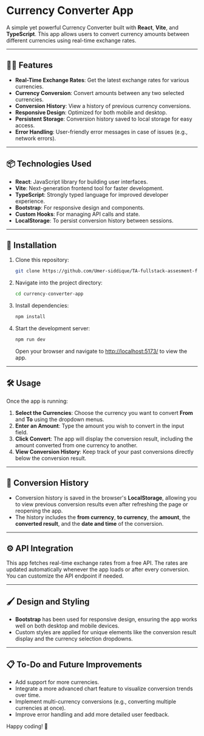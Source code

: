 # Currency Converter App

A simple yet powerful Currency Converter built with **React**, **Vite**, and **TypeScript**. This app allows users to convert currency amounts between different currencies using real-time exchange rates.

---

## 🧑‍💻 **Features**

- **Real-Time Exchange Rates**: Get the latest exchange rates for various currencies.
- **Currency Conversion**: Convert amounts between any two selected currencies.
- **Conversion History**: View a history of previous currency conversions.
- **Responsive Design**: Optimized for both mobile and desktop.
- **Persistent Storage**: Conversion history saved to local storage for easy access.
- **Error Handling**: User-friendly error messages in case of issues (e.g., network errors).

---

## 📦 **Technologies Used**

- **React**: JavaScript library for building user interfaces.
- **Vite**: Next-generation frontend tool for faster development.
- **TypeScript**: Strongly typed language for improved developer experience.
- **Bootstrap**: For responsive design and components.
- **Custom Hooks**: For managing API calls and state.
- **LocalStorage**: To persist conversion history between sessions.

---

## 🚀 **Installation**

1. Clone this repository:

   ```bash
   git clone https://github.com/Umer-siddique/TA-fullstack-assesment-frontend.git
   ```

2. Navigate into the project directory:

   ```bash
   cd currency-converter-app
   ```

3. Install dependencies:

   ```bash
   npm install
   ```

4. Start the development server:

   ```bash
   npm run dev
   ```

   Open your browser and navigate to [http://localhost:5173/](http://localhost:5173/) to view the app.

---

## 🛠️ **Usage**

Once the app is running:

1. **Select the Currencies**: Choose the currency you want to convert **From** and **To** using the dropdown menus.
2. **Enter an Amount**: Type the amount you wish to convert in the input field.
3. **Click Convert**: The app will display the conversion result, including the amount converted from one currency to another.
4. **View Conversion History**: Keep track of your past conversions directly below the conversion result.

---

## 💾 **Conversion History**

- Conversion history is saved in the browser's **LocalStorage**, allowing you to view previous conversion results even after refreshing the page or reopening the app.
- The history includes the **from currency**, **to currency**, the **amount**, the **converted result**, and the **date and time** of the conversion.

---

## ⚙️ **API Integration**

This app fetches real-time exchange rates from a free API. The rates are updated automatically whenever the app loads or after every conversion. You can customize the API endpoint if needed.

---

## 🖌️ **Design and Styling**

- **Bootstrap** has been used for responsive design, ensuring the app works well on both desktop and mobile devices.
- Custom styles are applied for unique elements like the conversion result display and the currency selection dropdowns.

---

## 📋 **To-Do and Future Improvements**

- Add support for more currencies.
- Integrate a more advanced chart feature to visualize conversion trends over time.
- Implement multi-currency conversions (e.g., converting multiple currencies at once).
- Improve error handling and add more detailed user feedback.

Happy coding! 🚀
